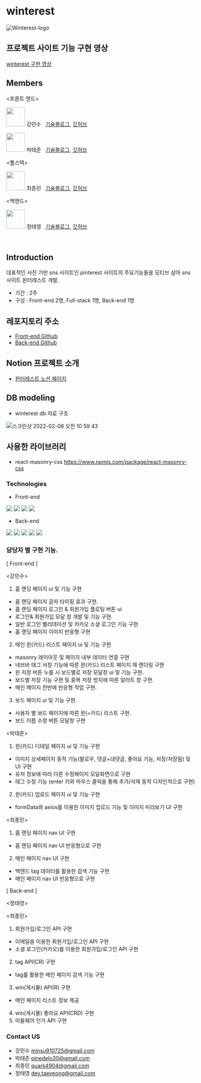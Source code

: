 # winterest

![Winterest-logo](https://user-images.githubusercontent.com/90169703/152731312-fdbc3a49-8155-4d26-9c8b-aad868c3045a.png)


## 프로젝트 사이트 기능 구현 영상

[winterest 구현 영상]()

## Members

<프론트 엔드>

<img src="https://user-images.githubusercontent.com/90169703/152270453-d84bbe12-ce24-4b7a-94a2-319125ee3f11.jpg" width="50px" height="50px"/> 강민수 &nbsp; [기술블로그](https://velog.io/@minsu8834),  [깃허브](https://github.com/minchodang)

<img src="https://user-images.githubusercontent.com/90169703/152270576-9b3a2a21-dbbe-4294-ae58-56dfb67e12bb.jpg" width="50px" height="50px"/> 박태준 &nbsp; [기술블로그](https://velog.io/@tjpark1028),  [깃허브](https://github.com/TaeJoonPark)

<풀스택>

<img src="https://user-images.githubusercontent.com/90169703/152270561-f44068bf-81d4-4b65-9124-2dafdc96d0fc.jpg" width="50px" height="50px"/> 최종민 &nbsp; [기술블로그](https://quark21.tistory.com/category/Programming),  [깃허브](https://github.com/quark4904/)

<백엔드>

<img src="https://user-images.githubusercontent.com/90169703/152270596-805d1d9c-07b0-4fee-9dfb-6cf6d9deff80.jpg" width="50px" height="50px"/> 정태영 &nbsp; [기술블로그](https://dev-taeyeong.github.io),  [깃허브](https://github.com/dev-taeyeong)

<br>

## Introduction

대표적인 사진 기반 sns 사이트인 pinterest 사이트의 주요기능들을 모티브 삼아 sns 사이트 윈터레스트 개발.

- 기간 : 2주
- 구성 : Front-end 2명, Full-stack 1명, Back-end 1명

## 레포지토리 주소

- [Front-end Github](https://github.com/wecode-bootcamp-korea/fullstack3-2nd-winterest-frontend)
- [Back-end Github](https://github.com/wecode-bootcamp-korea/fullstack3-2nd-winterest-backend)

## Notion 프로젝트 소개

- [윈터레스트 노션 페이지](https://wecode.notion.site/winterest-0fe4898e90d2407897bff2e9dca89812)

## DB modeling

- winterest db 자료 구조

![스크린샷 2022-02-08 오전 10 59 43](https://user-images.githubusercontent.com/90169703/152903563-2b2e7873-348a-4a1c-9a87-164ae2e465e6.png)


## 사용한 라이브러리

- react-masonry-css
https://www.npmjs.com/package/react-masonry-css

### Technologies

<!-- - 공통

<img src="https://img.shields.io/badge/github-181717?style=for-the-badge&logo=github&logoColor=#181717"> <img src="https://img.shields.io/badge/visualstudiocode-007ACC?style=for-the-badge&logo=visualstudiocode&logoColor=white"> -->

- Front-end

<img src="https://img.shields.io/badge/html5-E34F26?style=for-the-badge&logo=html5&logoColor=white"> <img src="https://img.shields.io/badge/styled--components-DB7093?style=for-the-badge&logo=styled-components&logoColor=white"> <img src="https://img.shields.io/badge/javascript-F7DF1E?style=for-the-badge&logo=javascript&logoColor=black"> <img src="https://img.shields.io/badge/react-61DAFB?style=for-the-badge&logo=react&logoColor=black">

- Back-end

<img src="https://img.shields.io/badge/prisma-2D3748?style=for-the-badge&logo=prisma&logoColor=white"> <img src="https://img.shields.io/badge/mysql-4479A1?style=for-the-badge&logo=mysql&logoColor=white"> <img src="https://img.shields.io/badge/node.js-339933?style=for-the-badge&logo=node.js&logoColor=white"> <img src="https://img.shields.io/badge/postman-FF6C37?style=for-the-badge&logo=postman&logoColor=white"> <img src="https://img.shields.io/badge/express-000000?style=for-the-badge&logo=express&logoColor=white">

### 담당자 별 구현 기능.

[ Front-end ]

<강민수>

1. 홈 랜딩 페이지 ui 및 기능 구현

- 홈 랜딩 페이지 글자 타이핑 효과 구현.
- 홈 랜딩 페이지 로그인 & 회원가입 플로팅 버튼 ui
- 로그인& 회원가입 모달 창 개발 및 기능 구현.
- 일반 로그인 벨리데이션 및 카카오 소셜 로그인 기능 구현
- 홈 랜딩 페이지 이미지 반응형 구현

2. 메인 윈(카드) 리스트 페이지 ui 및 기능 구현

- masonry 레이아웃 및 페이지 내부 데이터 연결 구현
- 네브바 태그 서칭 기능에 따른 윈(카드) 리스트 페이지 재 랜더링 구현
- 윈 저장 버튼 누를 시 보드별로 저장 모달창 ui 및 기능 구현.
- 보드별 저장 기능 구현 및 중복 저장 방지에 따른 알러트 창 구현.
- 메인 페이지 전반에 반응형 작업 구현.

3. 보드 페이지 ui 및 기능 구현.

- 사용자 별 보드 페이지에 따른 윈(=카드) 리스트 구현.
- 보드 이름 수정 버튼 모달창 구현

<박태준>

1. 윈(카드) 디테일 페이지 ui 및 기능 구현

- 이미지 상세페이지 동적 기능(팔로우, 댓글+대댓글, 좋아요 기능, 저장/저장됨) 및 UI 구현
- 유저 정보에 따라 다른 수정페이지 모달화면으로 구현
- 태그 수정 기능 (enter 키와 마우스 클릭을 통해 추가/삭제 동작 디자인적으로 구현)

2. 윈(카드) 업로드 페이지 ui 및 기능 구현
- formData와 axios를 이용한 이미지 업로드 기능 및 이미지 미리보기 UI 구현

<최종민>

1. 홈 랜딩 페이지 nav UI 구현

- 홈 랜딩 페이지 nav UI 반응형으로 구현

2. 메인 페이지 nav UI 구현

- 백엔드 tag 데이터를 활용한 검색 기능 구현
- 메인 페이지 nav UI 반응형으로 구현

[ Back-end ]

<정태영>

<최종민>

1. 회원가입/로그인 API 구현

- 이메일을 이용한 회원가입/로그인 API 구현
- 소셜 로그인(카카오)를 이용한 회원가입/로그인 API 구현

2. tag API(CR) 구현

- tag를 활용한 메인 페이지 검색 기능 구현

3. win(게시물) API(R) 구현

- 메인 페이지 리스트 정보 제공

4. win(게시물) 좋아요 API(CRD) 구현
5. 미들웨어 인가 API 구현

### Contact US

- 강민수 minsu910725@gmail.com
- 박태준 pinedelo30@gmail.com
- 최종민 quark4904@gmail.com
- 정태영 dev.taeyeong@gmail.com
